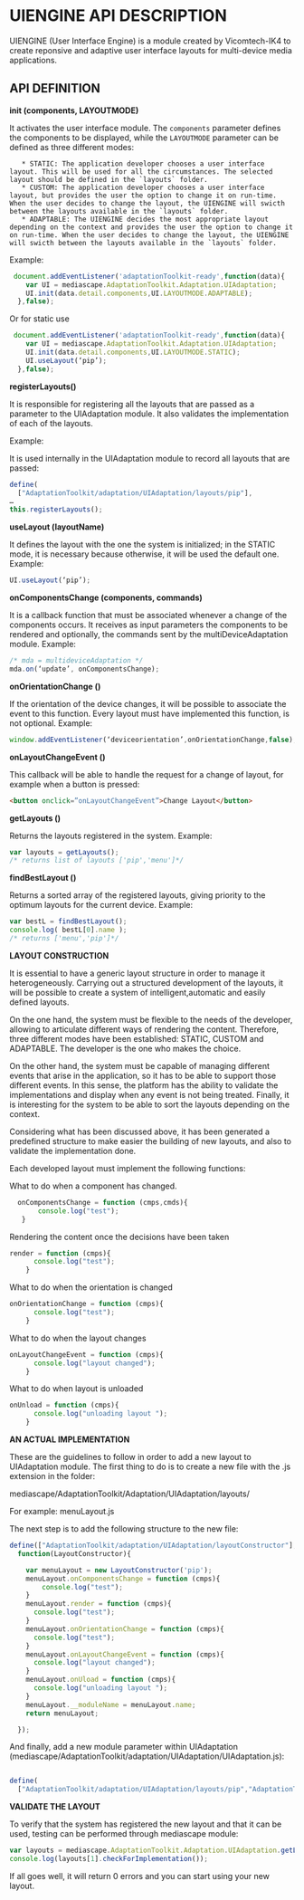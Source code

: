 UIENGINE API DESCRIPTION
========================

UIENGINE (User Interface Engine) is a module created by Vicomtech-IK4 to create reponsive and adaptive user interface layouts for multi-device media applications.

API DEFINITION
--------------

**init (components, LAYOUTMODE)**

It activates the user interface module. The ``components`` parameter defines the components to be displayed, while the ``LAYOUTMODE`` parameter can be defined as three different modes:

       * STATIC: The application developer chooses a user interface layout. This will be used for all the circumstances. The selected layout should be defined in the `layouts` folder.
       * CUSTOM: The application developer chooses a user interface layout, but provides the user the option to change it on run-time. When the user decides to change the layout, the UIENGINE will swicth between the layouts available in the `layouts` folder.
       * ADAPTABLE: The UIENGINE decides the most appropriate layout depending on the context and provides the user the option to change it on run-time. When the user decides to change the layout, the UIENGINE will swicth between the layouts available in the `layouts` folder.
       
Example:
```javascript
 document.addEventListener('adaptationToolkit-ready',function(data){
    var UI = mediascape.AdaptationToolkit.Adaptation.UIAdaptation;
    UI.init(data.detail.components,UI.LAYOUTMODE.ADAPTABLE);
  },false);
```
Or for static use

```javascript
 document.addEventListener('adaptationToolkit-ready',function(data){
    var UI = mediascape.AdaptationToolkit.Adaptation.UIAdaptation;
    UI.init(data.detail.components,UI.LAYOUTMODE.STATIC);
    UI.useLayout(‘pip’);
  },false);
```

**registerLayouts()**

It is responsible for registering all the layouts that are passed as a parameter to the UIAdaptation module. It also validates the implementation of each of the layouts.

Example:

It is used internally in the UIAdaptation module to record all layouts that are passed:

```javascript
define(
  ["AdaptationToolkit/adaptation/UIAdaptation/layouts/pip"],
…
this.registerLayouts();
```
**useLayout (layoutName)**

It defines the layout with the one the system is initialized; in the STATIC mode, it is necessary because otherwise, it will be used the default one. Example:

```javascript
UI.useLayout(‘pip’);

```

**onComponentsChange (components, commands)**

It is a callback function that must be associated whenever a change of the components occurs. It receives as input parameters the components to be rendered and optionally, the commands sent by the multiDeviceAdaptation module. Example:

```javascript
/* mda = multideviceAdaptation */
mda.on(‘update’, onComponentsChange);
```

**onOrientationChange ()**

If the orientation of the device changes, it will be possible to associate the event to this function. Every layout must have implemented this function, is not optional. Example:

```javascript
window.addEventListener(‘deviceorientation’,onOrientationChange,false);
```

**onLayoutChangeEvent ()**

This callback will be able to handle the request for a change of layout, for example when a button is pressed:
```html
<button onclick=”onLayoutChangeEvent”>Change Layout</button>
```
**getLayouts ()**

Returns the layouts registered in the system. Example:

```javascript
var layouts = getLayouts();
/* returns list of layouts ['pip','menu']*/
```

**findBestLayout ()**

Returns a sorted array of the registered layouts, giving priority to the optimum layouts for the current device. Example:
```javascript
var bestL = findBestLayout();
console.log( bestL[0].name );
/* returns ['menu','pip']*/
```

**LAYOUT CONSTRUCTION**
       
It is essential to have a generic layout structure in order to manage it heterogeneously. Carrying out a structured development of the layouts, it will be possible to create a system of intelligent,automatic and easily defined layouts.

On the one hand, the system must be flexible to the needs of the developer, allowing to articulate different ways of rendering the content. Therefore, three different modes have been established: STATIC, CUSTOM and ADAPTABLE. The developer is the one who makes the choice.

On the other hand, the system must be capable of managing different events that arise in the application, so it has to be able to support those different events. In this sense, the platform has the ability to validate the implementations and display when any event is not being treated. Finally, it is interesting for the system to be able to sort the layouts depending on the context.

Considering what has been discussed above, it has been generated a predefined structure to make easier the building of new layouts, and also to validate the implementation done.

Each developed layout must implement the following functions:

What to do when a component has changed.
 ```javascript
   onComponentsChange = function (cmps,cmds){
        console.log("test");
    }
```
Rendering the content once the decisions have been taken
```javascript
render = function (cmps){
      console.log("test");
    }
```
What to do when the orientation is changed
```javascript
onOrientationChange = function (cmps){
      console.log("test");
    }
```
What to do when the layout changes
```javascript
onLayoutChangeEvent = function (cmps){
      console.log("layout changed");
    }
```    
What to do when layout is unloaded
```javascript
onUnload = function (cmps){
      console.log("unloading layout ");
    }
  ```

**AN ACTUAL IMPLEMENTATION**

These are the guidelines to follow in order to add a new layout to UIAdaptation module.
The first thing to do is to create a new file with the .js extension in the folder:

mediascape/AdaptationToolkit/Adaptation/UIAdaptation/layouts/

For example: menuLayout.js

The next step is to add the following structure to the new file:

```javascript
define(["AdaptationToolkit/adaptation/UIAdaptation/layoutConstructor"],
  function(LayoutConstructor){

    var menuLayout = new LayoutConstructor('pip');
    menuLayout.onComponentsChange = function (cmps){
        console.log("test");
    }
    menuLayout.render = function (cmps){
      console.log("test");
    }
    menuLayout.onOrientationChange = function (cmps){
      console.log("test");
    }
    menuLayout.onLayoutChangeEvent = function (cmps){
      console.log("layout changed");
    }
    menuLayout.onUload = function (cmps){
      console.log("unloading layout ");
    }
    menuLayout.__moduleName = menuLayout.name;
    return menuLayout;

  });
```
And finally, add a new module parameter within UIAdaptation 
(mediascape/AdaptationToolkit/adaptation/UIAdaptation/UIAdaptation.js):

```javascript

define(
  ["AdaptationToolkit/adaptation/UIAdaptation/layouts/pip","AdaptationToolkit/adaptation/UIAdaptation/layouts/menuLayout"]

```

**VALIDATE THE LAYOUT**

To verify that the system has registered the new layout and that it can be used, testing can be performed through mediascape module:

```javascript
var layouts = mediascape.AdaptationToolkit.Adaptation.UIAdaptation.getLayouts());
console.log(layouts[1].checkForImplementation());
```
If all goes well, it will return 0 errors and you can start using your new layout.

